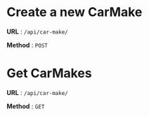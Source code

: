 # Create a new CarMake
**URL** : `/api/car-make/`

**Method** : `POST`

# Get CarMakes
**URL** : `/api/car-make/`

**Method** : `GET`
